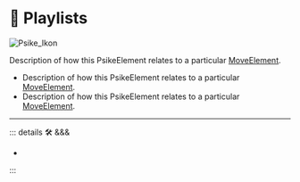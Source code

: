 # 💜 <psike>Playlists</psike>

![Psike_Ikon](/Psike/Psike_Ikon.png)

 Description of how this <psike>PsikeElement </psike>relates to a particular [<move>MoveElement</move>](/encyclopedia/Move/MoveOverview).

- Description of how this <psike>PsikeElement </psike>relates to a particular [<move>MoveElement</move>](/encyclopedia/Move/MoveOverview).
- Description of how this <psike>PsikeElement </psike>relates to a particular [<move>MoveElement</move>](/encyclopedia/Move/MoveOverview).

---

<!-- =================================================== -->
<!-- =================================================== -->
<!-- =================================================== -->
<!-- =================================================== -->
<!-- =================================================== -->
::: details 🛠 <dev>&&&</dev>

-

:::
